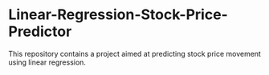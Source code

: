 # Linear-Regression-Stock-Price-Predictor
This repository contains a project aimed at predicting stock price movement using linear regression.

